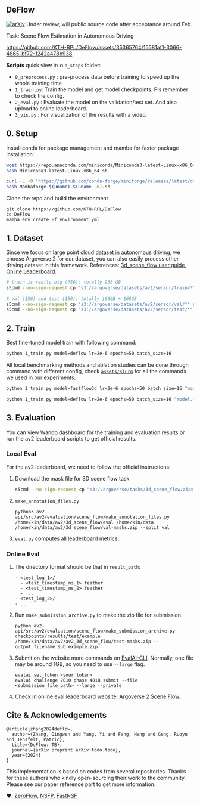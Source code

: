 DeFlow 
---

[![arXiv](https://img.shields.io/badge/arXiv-TODO.TODO-b31b1b.svg)](https://arxiv.org/abs/TODO.TODO) 
Under review, will public source code after acceptance around Feb.

Task: Scene Flow Estimation in Autonomous Driving

https://github.com/KTH-RPL/DeFlow/assets/35365764/15581af1-3066-4865-bf72-1242a478b938


**Scripts** quick view in `run_steps` folder:

- `0_preprocess.py` : pre-process data before training to speed up the whole training time
- `1_train.py`: Train the model and get model checkpoints. Pls remember to check the config.
- `2_eval.py` : Evaluate the model on the validation/test set. And also upload to online leaderboard.
- `3_vis.py` : For visualization of the results with a video.

## 0. Setup

Install conda for package management and mamba for faster package installation:
```bash
wget https://repo.anaconda.com/miniconda/Miniconda3-latest-Linux-x86_64.sh
bash Miniconda3-latest-Linux-x86_64.sh

curl -L -O "https://github.com/conda-forge/miniforge/releases/latest/download/Mambaforge-$(uname)-$(uname -m).sh"
bash Mambaforge-$(uname)-$(uname -m).sh
```

Clone the repo and build the environment
```
git clone https://github.com/KTH-RPL/DeFlow
cd DeFlow
mamba env create -f environment.yml
```

## 1. Dataset

Since we focus on large point cloud dataset in autonomous driving, we choose Argoverse 2 for our dataset, you can also easily process other driving dataset in this framework. References: [3d_scene_flow user guide](https://argoverse.github.io/user-guide/tasks/3d_scene_flow.html), [Online Leaderboard](https://eval.ai/web/challenges/challenge-page/2010/evaluation).

```bash
# train is really big (750): totally 966 GB
s5cmd --no-sign-request cp "s3://argoverse/datasets/av2/sensor/train/*" sensor/train

# val (150) and test (150): totally 168GB + 168GB
s5cmd --no-sign-request cp "s3://argoverse/datasets/av2/sensor/val/*" sensor/val
s5cmd --no-sign-request cp "s3://argoverse/datasets/av2/sensor/test/*" sensor/test
```

## 2. Train

Best fine-tuned model train with following command:
```bash
python 1_train.py model=deflow lr=2e-6 epochs=50 batch_size=16
```

All local benchmarking methods and ablation studies can be done through command with different config, check [`assets/slurm`](assets/slurm) for all the commands we used in our experiments.

```bash
python 1_train.py model=fastflow3d lr=2e-6 epochs=50 batch_size=16 "model.target.TB=TB"

python 1_train.py model=deflow lr=2e-6 epochs=50 batch_size=16 "model.target.TB=TB"
```

## 3. Evaluation

You can view Wandb dashboard for the training and evaluation results or run the av2 leaderboard scripts to get official results.

### Local Eval
For the av2 leaderboard, we need to follow the official instructions:

1. Download the mask file for 3D scene flow task
    ```bash
    s5cmd --no-sign-request cp "s3://argoverse/tasks/3d_scene_flow/zips/*" .
    ```
2. `make_annotation_files.py`
    ```
    python3 av2-api/src/av2/evaluation/scene_flow/make_annotation_files.py /home/kin/data/av2/3d_scene_flow/eval /home/kin/data /home/kin/data/av2/3d_scene_flow/val-masks.zip --split val
    ```
3. `eval.py` computes all leaderboard metrics.


### Online Eval

1. The directory format should be that in `result_path`:
    ```
    - <test_log_1>/
      - <test_timestamp_ns_1>.feather
      - <test_timestamp_ns_2>.feather
      - ...
    - <test_log_2>/
    - ...
    ```

2. Run `make_submission_archive.py` to make the zip file for submission.
    ```
    python av2-api/src/av2/evaluation/scene_flow/make_submission_archive.py checkpoints/results/test/example /home/kin/data/av2/av2_3d_scene_flow/test-masks.zip --output_filename sub_example.zip
    ```

3. Submit on the website more commands on [EvalAI-CLI](https://cli.eval.ai/). Normally, one file may be around 1GB, so you need to use `--large` flag.
    ```
    evalai set_token <your token>
    evalai challenge 2010 phase 4018 submit --file <submission_file_path> --large --private
    ```
4. Check in online eval leaderboard website: [Argoverse 2 Scene Flow](https://eval.ai/web/challenges/challenge-page/2010/leaderboard/4759).

## Cite & Acknowledgements

```
@article{zhang2024deflow,
  author={Zhang, Qingwen and Yang, Yi and Fang, Heng and Geng, Ruoyu and Jensfelt, Patric},
  title={DeFlow: TB},
  journal={arXiv preprint arXiv:todo.todo},
  year={2024}
}
```

This implementation is based on codes from several repositories. Thanks for these authors who kindly open-sourcing their work to the community. Please see our paper reference part to get more information.

❤️: [ZeroFlow](https://github.com/kylevedder/zeroflow), [NSFP](https://github.com/Lilac-Lee/Neural_Scene_Flow_Prior), [FastNSF](https://github.com/Lilac-Lee/FastNSF)

